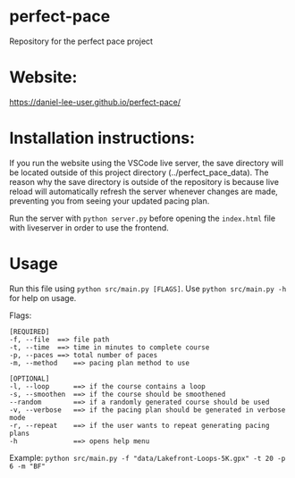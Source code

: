 # perfect-pace

Repository for the perfect pace project

# Website:

https://daniel-lee-user.github.io/perfect-pace/

# Installation instructions:

If you run the website using the VSCode live server, the save directory will be located outside of this project directory (../perfect_pace_data). The reason why the save directory is outside of the repository is because live reload will automatically refresh the server whenever changes are made, preventing you from seeing your updated pacing plan.

Run the server with `python server.py` before opening the `index.html` file with liveserver in order to use the frontend.

# Usage

Run this file using `python src/main.py [FLAGS]`. Use `python src/main.py -h` for help on usage.

Flags:

```
[REQUIRED]
-f, --file  ==> file path
-t, --time  ==> time in minutes to complete course
-p, --paces ==> total number of paces
-m, --method    ==> pacing plan method to use

[OPTIONAL]
-l, --loop      ==> if the course contains a loop
-s, --smoothen  ==> if the course should be smoothened
--random        ==> if a randomly generated course should be used
-v, --verbose   ==> if the pacing plan should be generated in verbose mode
-r, --repeat    ==> if the user wants to repeat generating pacing plans
-h              ==> opens help menu
```

Example: `python src/main.py -f "data/Lakefront-Loops-5K.gpx" -t 20 -p 6 -m "BF"`
